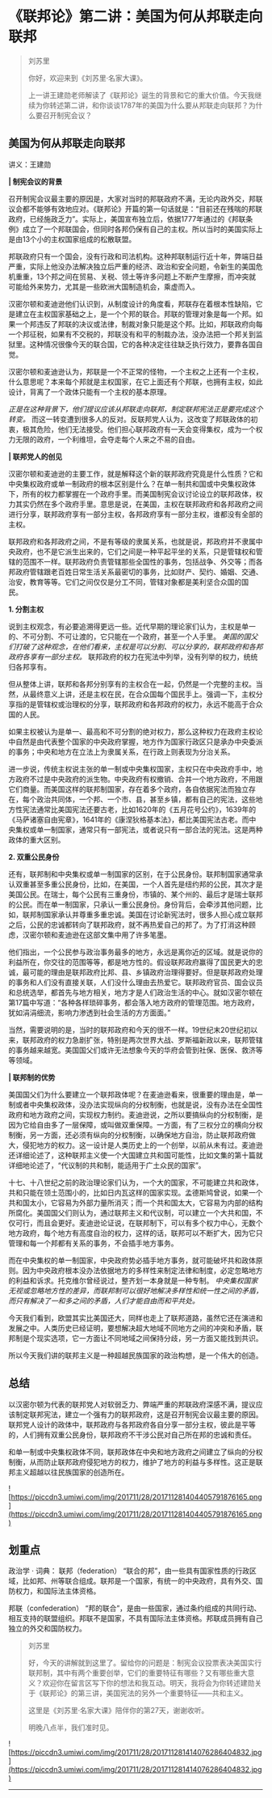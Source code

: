 # 《联邦论》第二讲：美国为何从邦联走向联邦

> 刘苏里
> 
> 你好，欢迎来到《刘苏里·名家大课》。
> 
> 上一讲王建勋老师解读了《联邦论》诞生的背景和它的重大价值。今天我继续为你转述第二讲，和你谈谈1787年的美国为什么要从邦联走向联邦？为什么要召开制宪会议？

## 美国为何从邦联走向联邦

讲义：王建勋

 **| 制宪会议的背景**

召开制宪会议最主要的原因是，大家对当时的邦联政府不满，无论内政外交，邦联议会都不能够有效地应对。《联邦论》开篇的第一句话就是：“目前还在残喘的邦联政府，已经施政乏力”。实际上，美国宣布独立后，依据1777年通过的《邦联条例》成立了一个邦联国会，但同时各邦仍保有自己的主权。所以当时的美国实际上是由13个小的主权国家组成的松散联盟。

邦联政府只有一个国会，没有行政和司法机构。这种邦联制运行近十年，弊端日益严重，实际上他没办法解决独立后严重的经济、政治和安全问题，令新生的美国危机重重，13个邦之间在贸易、关税、领土等许多问题上不断产生摩擦，而冲突就可能给外来势力，尤其是一些欧洲大国制造机会，乘虚而入。

汉密尔顿和麦迪逊他们认识到，从制度设计的角度看，邦联存在着根本性缺陷，它是建立在主权国家基础之上，是一个个邦的联合。邦联的管理对象是每一个邦。如果一个邦违反了邦联的决议或法律，制裁对象只能是这个邦。比如，邦联政府向每一个邦征税，如果有不交税的，邦联没有和平的制裁办法，没办法把一个邦关到监狱里。这种情况很像今天的联合国，它的各种决定往往缺乏执行效力，要靠各国自觉。

汉密尔顿和麦迪逊认为，邦联是一个不正常的怪物，一个主权之上还有一个主权，什么意思呢？本来每个邦就是主权国家，在它上面还有个邦联，也拥有主权，如此设计，背离了一个政体只能有一个主权的基本原理。

 *正是在这种背景下，他们提议应该从邦联走向联邦，制定联邦宪法正是要完成这个转变。* 而这一转变遭到很多人的反对。反联邦党人认为，这改变了邦联政体的初衷，极其危险，他们无法接受。他们担心联邦政府有一天会变得集权，成为一个权力无限的政府，一个利维坦，会夺走每个人来之不易的自由。

 **| 联邦党人的创见**

汉密尔顿和麦迪逊的主要工作，就是解释这个新的联邦政府究竟是什么性质？它和中央集权政府或单一制政府的根本区别是什么？在单一制共和国或中央集权政体下，所有的权力都掌握在一个政府手里。而美国制宪会议讨论设立的联邦政体，权力其实仍然在多个政府手里。意思是说，在美国，主权在联邦政府和各邦政府之间进行分享，联邦政府享有一部分主权，各邦政府享有一部分主权，谁都没有全部的主权。

联邦政府和各邦政府之间，不是有等级的隶属关系，也就是说，邦政府并不隶属中央政府，也不是它派生出来的，它们之间是一种平起平坐的关系，只是管辖权和管辖的范围不一样。联邦政府负责管辖那些全国性的事务，包括战争、外交等；而各邦政府管辖跟老百姓日常生活关系最密切的事务，比如财产、契约、婚姻、交通、治安，教育等等。它们之间仅仅是分工不同，管辖对象都是美利坚合众国的国民。 

 **1. 分割主权**

说到主权观念，有必要追溯得更远一些。近代早期的理论家们认为，主权是单一的、不可分割、不可让渡的，它只能在一个政府，甚至一个人手里。 *美国的国父们打破了这种观念，在他们看来，主权是可以分割、可以分享的，联邦政府和各邦政府各享有一部分主权。* 联邦政府的权力在宪法中列举，没有列举的权力，统统归各邦享有。

但从整体上讲，联邦和各邦分别享有的主权合在一起，仍然是一个完整的主权。当然，从最终意义上讲，还是主权在民，在合众国每个国民手上。强调一下，主权分享指的是管辖权或治理权的分享，联邦政府和各邦政府的权力，永远不能高于合众国的人民。

如果主权被认为是单一、最高和不可分割的绝对权力，那么这种权力在政府主权论中自然是由代表整个国家的中央政府掌握，地方作为国家行政区只是承办中央委派的事务；中央和地方在立法上为隶属关系，在行政上则表现为分治关系。

进一步说，传统主权说主张的单一制或中央集权国家，主权只在中央政府手中，地方政府不过是中央政府的派生物。中央政府有权撤销、合并一个地方政府，不用跟它们商量。而美国这样的联邦制国家，存在着多个政府，各自依据宪法而独立存在，每个政治共同体，一个邦、一个市、县，甚至乡镇，都有自己的宪法，这些地方性宪法通常比美国宪法还要古老，比如1620年的《五月花号公约》，1639年的《马萨诸塞自由宪章》，1641年的《康涅狄格基本法》，都比美国宪法古老。而中央集权或单一制国家，通常只有一部宪法，或者说只有一部合法的宪法。这是两种政体的重大区别。

 **2. 双重公民身份**

还有，联邦制和中央集权或单一制国家的区别，在于公民身份。联邦制国家通常承认双重甚至多重公民身份，比如，在美国，一个人首先是纽约邦的公民，其次才是美国公民。在瑞士，每个公民有三重身份，市镇的、某个州的、最后才是瑞士联邦的公民。而在单一制国家，只承认一重公民身份。身份背后，会牵涉其他问题，比如，联邦制国家承认并尊重多重忠诚。美国在讨论新宪法时，很多人担心成立联邦之后，公民的忠诚都转向了联邦政府，就不再热爱自己的邦了。为了打消这种顾虑，汉密尔顿和麦迪逊在这部文集中用了许多笔墨。

他们指出，一个公民参与政治事务最多的地方，永远是离你近的区域。就是说你的利益所在，你交往的范围等等，都是地方性的。假设联邦政府赢得了国民更大的忠诚，最可能的理由是联邦政府比邦、县、乡镇政府治理得要好。但是联邦政府处理的事务和人们没有直接关联，人们没什么理由去热爱它。联邦政府官员、国会议员和总统选举，都首先与地方相关，地方才是人们政治生活的中心。就如汉密尔顿在第17篇中写道：“各种各样琐碎事务，都会落入地方政府的管理范围。地方政府，犹如涓涓细流，影响力渗透到社会生活的方方面面。”

当然，需要说明的是，当时的联邦政府和今天的很不一样。19世纪末20世纪初以来，联邦政府的权力急剧扩张，特别是两次世界大战、罗斯福新政以来，联邦管辖的事务越来越宽。美国国父们或许无法想象今天的华府会管到社保、医保、救济等等领域。

 **| 联邦制的优势**

美国国父们为什么要建立一个联邦政体呢？在麦迪逊看来，很重要的理由是，单一制或者中央集权政体，没办法实现纵向的分权制衡，也就是说，没有办法在全国性政府和地方政府之间，实现权力制约。麦迪逊说，之所以要搞纵向的分权制衡，是因为它给自由多了一层保障，或叫做双重保障。一方面，有了三权分立的横向分权制衡，另一方面，还必须有纵向的分权制衡，以确保地方自治，防止联邦政府做大，侵犯地方的权力。这一设计是人类历史上的一个创举，以前从未有过。麦迪逊还详细论述了，这种联邦主义使一个大国建立共和国可能性，比如文集的第十篇就详细地论述了，“代议制的共和制，能适用于广土众民的国家”。

十七、十八世纪之前的政治理论家们认为，一个大的国家，不可能建立共和政体，共和只能在领土范围小的，比如日内瓦这样的国家实现。孟德斯鸠曾说，如果一个共和国太小，它容易为外部力量所消灭；而一个共和国太大，它容易为内部的结构所腐化。美国国父们则认为，通过联邦主义和代议制，可以建立一个大共和国，不仅可行，而且会更好。麦迪逊论证说，在联邦制下，可以有多个权力中心，无数个地方政府，每个地方有高度自治的权力，这样的话，联邦可以不断扩大，因为它只管理和每一个邦都有关系的事务，不会插手地方事务。

而在中央集权的单一制国家，中央政府势必插手地方事务，就可能破坏共和政体原则。因为中央政府根本没办法依据地方的多样性来制定法律和制度，必定忽略地方的利益和诉求。托克维尔曾经说过，整齐划一本身就是一种专制。 *中央集权国家无视或忽略地方性的差异，而联邦制可以很好地解决多样性和统一性之间的矛盾，而只有解决了一和多之间的矛盾，人们才能自由而和平共处。*

今天我们看到，欧盟其实比美国还大，同样也走上了联邦道路，虽然它还在演进和发展之中。人类历史已经证明，要想解决超大地域不同地方之间的冲突和矛盾，联邦制是个现实选项，它一方面让不同地域之间保持分歧，另一方面又能找到共识。

所以今天我们讲的联邦主义是一种超越民族国家的政治构想，是一个伟大的创造。

## 总结

以汉密尔顿为代表的联邦党人对软弱乏力、弊端严重的邦联政府深感不满，提议应该制定联邦宪法，建立一个强有力的联邦政府，这是召开制宪会议最主要的原因。联邦党人设计的政体中，联邦政府与各邦政府各自分享一部分主权，彼此是平等的，人们拥有双重公民身份，联邦政府不干涉公民对自己所在邦的忠诚和责任。

和单一制或中央集权政体不同，联邦政体在中央和地方政府之间建立了纵向的分权制衡，从而防止联邦政府侵犯地方的权力，维护了地方的利益与多样性。这正是联邦主义超越以往民族国家的创造所在。

![https://piccdn3.umiwi.com/img/201711/28/201711281404405791876165.png](https://piccdn3.umiwi.com/img/201711/28/201711281404405791876165.png)

## 划重点

政治学 · 词典：
联邦（federation）
“联合的邦”，由一些具有国家性质的行政区域，比如邦、州等联合组成。联邦是一个国家，有统一的中央政府，具有外交、国防权力，和国际法主体资格。

邦联（confederation）
“邦的联合”，是由一些国家，通过条约组成的共同行动、相互支持的联盟组织。邦联不是国家，不具有国际法主体资格。邦联成员拥有自己独立的外交和国防权力。

> 刘苏里
> 
> 好，今天的讲解就到这里了。留给你的问题是：制宪会议投票表决美国实行联邦制，其中有两个重要创举，它们的重要特征有哪些？又有哪些重大意义？欢迎你在留言区写下你的想法和我互动。明天，我将会为你转述建勋关于《联邦论》的第三讲，美国宪法的另外一个重要特征——共和主义。
> 
> 这里是《刘苏里·名家大课》陪伴你的第27天，谢谢收听。
> 
> 明晚八点半，我们准时见。

![https://piccdn3.umiwi.com/img/201711/28/201711281414076286404832.jpg](https://piccdn3.umiwi.com/img/201711/28/201711281414076286404832.jpg)

---
